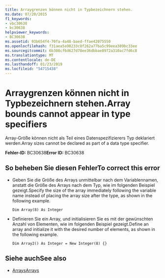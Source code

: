 ```yaml
---
title: Arraygrenzen können nicht in Typbezeichnern stehen.
ms.date: 07/20/2015
f1_keywords:
- vbc30638
- bc30638
helpviewer_keywords:
- BC30638
ms.assetid: 93b654f4-70fa-4a48-baed-ffae42075550
ms.openlocfilehash: f31aea5a98233c8f262a77ba5c99eea389bc33ee
ms.sourcegitcommit: 6b308cf6d627d78ee36dbbae8972a310ac7fd6c8
ms.translationtype: MT
ms.contentlocale: de-DE
ms.lasthandoff: 01/23/2019
ms.locfileid: "54715438"
---
```

# <a name="array-bounds-cannot-appear-in-type-specifiers"></a><span data-ttu-id="caea3-102">Arraygrenzen können nicht in Typbezeichnern stehen.</span><span class="sxs-lookup"><span data-stu-id="caea3-102">Array bounds cannot appear in type specifiers</span></span>
<span data-ttu-id="caea3-103">Array-Größe können nicht als Teil eines Datenspezifizierers Typ deklariert werden.</span><span class="sxs-lookup"><span data-stu-id="caea3-103">Array sizes cannot be declared as part of a data type specifier.</span></span>  
  
 <span data-ttu-id="caea3-104">**Fehler-ID:** BC30638</span><span class="sxs-lookup"><span data-stu-id="caea3-104">**Error ID:** BC30638</span></span>  
  
## <a name="to-correct-this-error"></a><span data-ttu-id="caea3-105">So beheben Sie diesen Fehler</span><span class="sxs-lookup"><span data-stu-id="caea3-105">To correct this error</span></span>  
  
-   <span data-ttu-id="caea3-106">Geben Sie die Größe des Arrays unmittelbar nach dem Variablennamen, anstatt die Größe des Arrays nach dem Typ, wie im folgenden Beispiel gezeigt.</span><span class="sxs-lookup"><span data-stu-id="caea3-106">Specify the size of the array immediately following the variable name instead of placing the array size after the type, as shown in the following example.</span></span>  
  
    ```  
    Dim Array(8) As Integer   
    ```  
  
-   <span data-ttu-id="caea3-107">Definieren Sie ein Array, und initialisieren Sie es mit der gewünschten Anzahl von Elementen, wie im folgenden Beispiel gezeigt.</span><span class="sxs-lookup"><span data-stu-id="caea3-107">Define an array and initialize it with the desired number of elements, as shown in the following example.</span></span>  
  
    ```  
    Dim Array2() As Integer = New Integer(8) {}  
    ```  
  
## <a name="see-also"></a><span data-ttu-id="caea3-108">Siehe auch</span><span class="sxs-lookup"><span data-stu-id="caea3-108">See also</span></span>
- [<span data-ttu-id="caea3-109">Arrays</span><span class="sxs-lookup"><span data-stu-id="caea3-109">Arrays</span></span>](../../../visual-basic/programming-guide/language-features/arrays/index.md)

